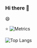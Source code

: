 ### Hi there 👋


😄




⭐
![Metrics](https://metrics.lecoq.io/flank-code?template=classic&base.indepth=false&base.hireable=false&config.timezone=Asia%2FShanghai&config.display=large)


![Top Langs](https://github-readme-stats.vercel.app/api/top-langs/?username=flank-code&count_private=true&show_icons=true&theme=tokyonight)

